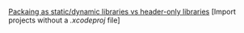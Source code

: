 [Packaing as static/dynamic libraries vs header-only libraries](../software-engineering/header-only-libraries.md)
[Import projects without a *.xcodeproj* file]
